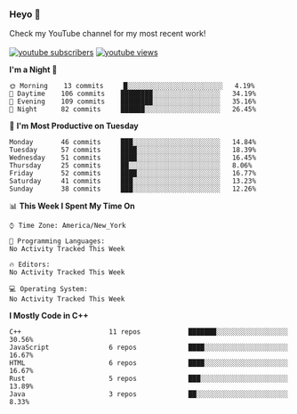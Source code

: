### Heyo 👋

<!--
**austinbhale/austinbhale** is a ✨ _special_ ✨ repository because its `README.md` (this file) appears on your GitHub profile.

Here are some ideas to get you started:

- 🔭 I’m currently working on ...
- 🌱 I’m currently learning ...
- 👯 I’m looking to collaborate on ...
- 🤔 I’m looking for help with ...
- 💬 Ask me about ...
- 📫 How to reach me: ...
- 😄 Pronouns: ...
- ⚡ Fun fact: ...

[![Top Langs](https://github-readme-stats.vercel.app/api/top-langs/?username=austinbhale&layout=compact&theme=tokyonight&langs_count=8)](https://github.com/anuraghazra/github-readme-stats)
[![Anurag's github stats](https://github-readme-stats.vercel.app/api?username=austinbhale&hide=issues&count_private=true&show_icons=true&theme=tokyonight)](https://github.com/anuraghazra/github-readme-stats)
<br><br>
-->
Check my YouTube channel for my most recent work!
<br><br>
<a href="https://www.youtube.com/channel/UCYOLodhgO-JaRL37SfDyprg"><img alt="youtube subscribers" src="https://github-readme-youtube-stats.herokuapp.com/subscribers/index.php?id=UCYOLodhgO-JaRL37SfDyprg&key=AIzaSyDlcwJXVujStVn_kjdBB3zXuwV6tOqQkqU&style=for-the-badge&color=69badd&labelColor=black&format=short"/></a>
<a href="https://www.youtube.com/channel/UCYOLodhgO-JaRL37SfDyprg"><img alt="youtube views" src="https://github-readme-youtube-stats.herokuapp.com/views/index.php?id=UCYOLodhgO-JaRL37SfDyprg&key=AIzaSyDlcwJXVujStVn_kjdBB3zXuwV6tOqQkqU&style=for-the-badge&color=69badd&labelColor=black&format=short"/></a>


<!--START_SECTION:waka-->
**I'm a Night 🦉** 

```text
🌞 Morning    13 commits     █░░░░░░░░░░░░░░░░░░░░░░░░   4.19% 
🌆 Daytime    106 commits    ████████░░░░░░░░░░░░░░░░░   34.19% 
🌃 Evening    109 commits    ████████░░░░░░░░░░░░░░░░░   35.16% 
🌙 Night      82 commits     ██████░░░░░░░░░░░░░░░░░░░   26.45%

```
📅 **I'm Most Productive on Tuesday** 

```text
Monday       46 commits     ███░░░░░░░░░░░░░░░░░░░░░░   14.84% 
Tuesday      57 commits     ████░░░░░░░░░░░░░░░░░░░░░   18.39% 
Wednesday    51 commits     ████░░░░░░░░░░░░░░░░░░░░░   16.45% 
Thursday     25 commits     ██░░░░░░░░░░░░░░░░░░░░░░░   8.06% 
Friday       52 commits     ████░░░░░░░░░░░░░░░░░░░░░   16.77% 
Saturday     41 commits     ███░░░░░░░░░░░░░░░░░░░░░░   13.23% 
Sunday       38 commits     ███░░░░░░░░░░░░░░░░░░░░░░   12.26%

```


📊 **This Week I Spent My Time On** 

```text
⌚︎ Time Zone: America/New_York

💬 Programming Languages: 
No Activity Tracked This Week

🔥 Editors: 
No Activity Tracked This Week

💻 Operating System: 
No Activity Tracked This Week

```

**I Mostly Code in C++** 

```text
C++                      11 repos            ███████░░░░░░░░░░░░░░░░░░   30.56% 
JavaScript               6 repos             ████░░░░░░░░░░░░░░░░░░░░░   16.67% 
HTML                     6 repos             ████░░░░░░░░░░░░░░░░░░░░░   16.67% 
Rust                     5 repos             ███░░░░░░░░░░░░░░░░░░░░░░   13.89% 
Java                     3 repos             ██░░░░░░░░░░░░░░░░░░░░░░░   8.33%

```



<!--END_SECTION:waka-->
